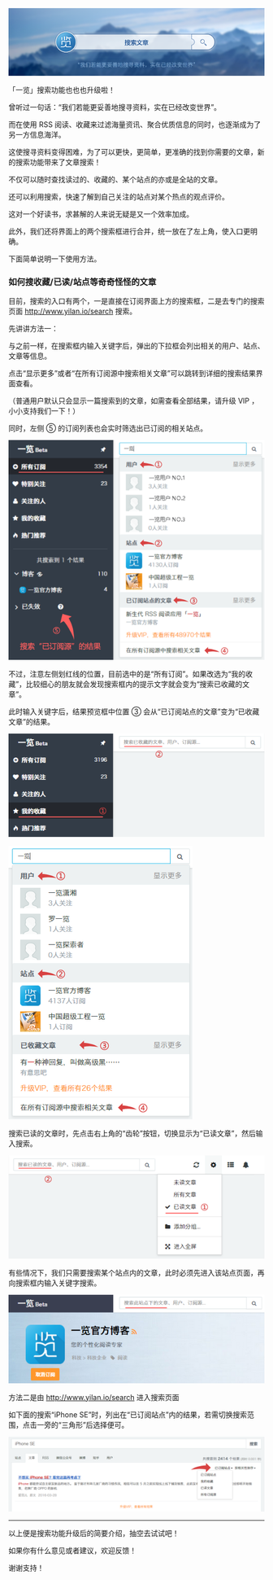 ![Banner](/img/6/6-Banner.png)

「一览」搜索功能也也也升级啦！


曾听过一句话：“我们若能更妥善地搜寻资料，实在已经改变世界”。

而在使用 RSS 阅读、收藏来过滤海量资讯、聚合优质信息的同时，也逐渐成为了另一方信息海洋。

这使搜寻资料变得困难，为了可以更快，更简单，更准确的找到你需要的文章，新的搜索功能带来了文章搜索！

不仅可以随时查找读过的、收藏的、某个站点的亦或是全站的文章。

还可以利用搜索，快速了解到自己关注的站点对某个热点的观点评价。

这对一个好读书，求甚解的人来说无疑是又一个效率加成。

此外，我们还将界面上的两个搜索框进行合并，统一放在了左上角，使入口更明确。

下面简单说明一下使用方法。

### 如何搜收藏/已读/站点等奇奇怪怪的文章

目前，搜索的入口有两个，一是直接在订阅界面上方的搜索框，二是去专门的搜索页面 http://www.yilan.io/search 搜索。

先讲讲方法一：

与之前一样，在搜索框内输入关键字后，弹出的下拉框会列出相关的用户、站点、文章等信息。

点击“显示更多”或者“在所有订阅源中搜索相关文章”可以跳转到详细的搜索结果界面查看。

（普通用户默认只会显示一篇搜索到的文章，如需查看全部结果，请升级 VIP ，小小支持我们一下！）

同时，左侧 ⑤ 的订阅列表也会实时筛选出已订阅的相关站点。

![搜索已订阅站点及其文章](/img/6/6-searchbox-sub-article.png)

不过，注意左侧划红线的位置，目前选中的是“所有订阅”。如果改选为“我的收藏”，比较细心的朋友就会发现搜索框内的提示文字就会变为“搜索已收藏的文章”。

此时输入关键字后，结果预览框中位置 ③ 会从“已订阅站点的文章”变为“已收藏文章”的结果。

![搜索框提示](/img/6/6-searchbox-star-tips.png)

![搜索已收藏的文章](/img/6/6-searchbox-star-article.png)

搜索已读的文章时，先点击右上角的“齿轮”按钮，切换显示为“已读文章”，然后输入搜索。

![搜索框提示](/img/6/6-searchbox-read-tips.png)

有些情况下，我们只需要搜索某个站点内的文章，此时必须先进入该站点页面，再向搜索框内输入关键字搜索。

![搜索框提示](/img/6/6-searchbox-site-tips.png)

方法二是由 http://www.yilan.io/search 进入搜索页面

如下面的搜索“iPhone SE”时，列出在“已订阅站点”内的结果，若需切换搜索范围，点击一旁的“三角形”后选择便可。

![搜索页面选项](/img/6/6-searchpage-for-article.png)

---

以上便是搜索功能升级后的简要介绍，抽空去试试吧！

如果你有什么意见或者建议，欢迎反馈！

谢谢支持！






